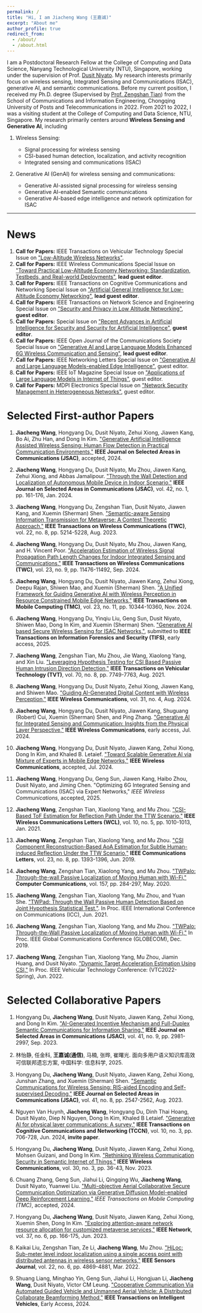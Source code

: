 ```yaml
---
permalink: /
title: "Hi, I am Jiacheng Wang (王嘉诚)"
excerpt: "About me"
author_profile: true
redirect_from: 
  - /about/
  - /about.html
---
```


I am a Postdoctoral Research Fellow at the College of Computing and Data Science, Nanyang Technological University (NTU), Singapore, working under the supervision of Prof. [Dusit Niyato](https://personal.ntu.edu.sg/dniyato/). My research interests primarily focus on wireless sensing, Integrated Sensing and Communications (ISAC), generative AI, and semantic communications. Before my current position, I received my Ph.D. degree (Supervised by [Prof. Zengshan Tian](https://scholar.google.com/citations?user=XkAhc2AAAAAJ&hl=zh-CN&oi=ao)) from the School of Communications and Information Engineering, Chongqing University of Posts and Telecommunications in 2022. From 2021 to 2022, I was a visiting student at the College of Computing and Data Science, NTU, Singapore. My research primarily centers around **Wireless Sensing and Generative AI**, including

1. Wireless Sensing:
   - Signal processing for wireless sensing
   - CSI-based human detection, localization, and activity recognition
   - Integrated sensing and communications (ISAC)

2. Generative AI (GenAI) for wireless sensing and communications:
   - Generative AI-assisted signal processing for wireless sensing
   - Generative AI-enabled Semantic communications
   - Generative AI-based edge intelligence and network optimization for ISAC

---

News
======
1. **Call for Papers:** IEEE Transactions on Vehicular Technology Special Issue on ["Low-Altitude Wireless Networks"]([https://www.comsoc.org/publications/magazines/ieee-wireless-communications/cfp/toward-practical-low-altitude-economy](https://vtsociety.org/files/ieeevts/2025-06/CFP%20SI_LAWN2026.pdf)).
2. **Call for Papers:** IEEE Wireless Communications Special Issue on ["Toward Practical Low-Altitude Economy Networking: Standardization, Testbeds, and Real-world Deployments"](https://www.comsoc.org/publications/magazines/ieee-wireless-communications/cfp/toward-practical-low-altitude-economy), **lead guest editor**.
3. **Call for Papers:** IEEE Transactions on Cognitive Communications and Networking Special Issue on ["Artificial General Intelligence for Low-Altitude Economy Networking"](https://www.comsoc.org/publications/journals/ieee-tccn/cfp/artificial-general-intelligence-low-altitude-economy-networking), **lead guest editor**.
4. **Call for Papers:** IEEE Transactions on Network Science and Engineering Special Issue on ["Security and Privacy in Low Altitude Networking"](https://www.comsoc.org/publications/journals/ieee-tnse/cfp/security-and-privacy-low-altitude-networking), **guest editor**.
5. **Call for Papers:** Special Issue on ["Recent Advances in Artificial Intelligence for Security and Security for Artificial Intelligence"](https://www.mdpi.com/topics/O92O74724S), **guest editor**.
6. **Call for Papers:** IEEE Open Journal of the Communications Society Special Issue on ["Generative AI and Large Language Models Enhanced 6G Wireless Communication and Sensing"](https://www.comsoc.org/publications/journals/ieee-ojcoms/cfp/generative-ai-and-large-language-models-enhanced-6g-wireless), **lead guest editor**.
7. **Call for Papers:** IEEE Networking Letters Special Issue on ["Generative AI and Large Language Models-enabled Edge Intelligence"](https://www.comsoc.org/publications/journals/ieee-lnet/cfp/generative-ai-and-large-language-models-enabled-edge), guest editor.
8. **Call for Papers:** IEEE IoT Magazine Special Issue on ["Applications of Large Language Models in Internet of Things"](https://www.comsoc.org/publications/magazines/ieee-internet-things-magazine/cfp/applications-large-language-models), guest editor.
9. **Call for Papers:** MDPI Electronics Special Issue on ["Network Security Management in Heterogeneous Networks"](https://www.mdpi.com/topics/O92O74724S), guest editor.


Selected First-author Papers
======
1. **Jiacheng Wang**, Hongyang Du, Dusit Niyato, Zehui Xiong, Jiawen Kang, Bo Ai, Zhu Han, and Dong In Kim. ["Generative Artificial Intelligence Assisted Wireless Sensing: Human Flow Detection in Practical Communication Environments,"](https://ieeexplore.ieee.org/document/10557650) **IEEE Journal on Selected Areas in Communications (JSAC)**, accepted, 2024.

2. **Jiacheng Wang**, Hongyang Du, Dusit Niyato, Mu Zhou, Jiawen Kang, Zehui Xiong, and Abbas Jamalipour. ["Through the Wall Detection and Localization of Autonomous Mobile Device in Indoor Scenario,"](https://ieeexplore.ieee.org/document/10274422) **IEEE Journal on Selected Areas in Communications (JSAC)**, vol. 42, no. 1, pp. 161-176, Jan. 2024.

3. **Jiacheng Wang**, Hongyang Du, Zengshan Tian, Dusit Niyato, Jiawen Kang, and Xuemin (Sherman) Shen. ["Semantic-aware Sensing Information Transmission for Metaverse: A Contest Theoretic Approach,"](https://ieeexplore.ieee.org/document/10007890) **IEEE Transactions on Wireless Communications (TWC)**, vol. 22, no. 8, pp. 5214-5228, Aug. 2023.

4. **Jiacheng Wang**, Hongyang Du, Dusit Niyato, Mu Zhou, Jiawen Kang, and H. Vincent Poor. ["Acceleration Estimation of Wireless Signal Propagation Path Length Changes for Indoor Integrated Sensing and Communications,"](https://ieeexplore.ieee.org/document/10496520) **IEEE Transactions on Wireless Communications (TWC)**, vol. 23, no. 9, pp. 11476-11492, Sep. 2024.

5. **Jiacheng Wang**, Hongyang Du, Dusit Niyato, Jiawen Kang, Zehui Xiong, Deepu Rajan, Shiwen Mao, and Xuemin (Sherman) Shen. ["A Unified Framework for Guiding Generative AI with Wireless Perception in Resource Constrained Mobile Edge Networks,"](https://ieeexplore.ieee.org/document/10472660) **IEEE Transactions on Mobile Computing (TMC)**, vol. 23, no. 11, pp. 10344-10360, Nov. 2024.

6. **Jiacheng Wang**, Hongyang Du, Yinqiu Liu, Geng Sun, Dusit Niyato, Shiwen Mao, Dong In Kim, and Xuemin (Sherman) Shen. ["Generative AI based Secure Wireless Sensing for ISAC Networks,"](https://ieeexplore.ieee.org/document/11004012), submitted to **IEEE Transactions on Information Forensics and Security (TIFS)**, early access, 2025.

7. **Jiacheng Wang**, Zengshan Tian, Mu Zhou, Jie Wang, Xiaolong Yang, and Xin Liu. ["Leveraging Hypothesis Testing for CSI Based Passive Human Intrusion Direction Detection,"](https://ieeexplore.ieee.org/document/9462330) **IEEE Transactions on Vehicular Technology (TVT)**, vol. 70, no. 8, pp. 7749-7763, Aug. 2021.

8. **Jiacheng Wang**, Hongyang Du, Dusit Niyato, Zehui Xiong, Jiawen Kang, and Shiwen Mao. ["Guiding AI-Generated Digital Content with Wireless Perception,"](https://ieeexplore.ieee.org/document/10515205) **IEEE Wireless Communications**, vol. 31, no. 4, Aug. 2024.

9. **Jiacheng Wang**, Hongyang Du, Dusit Niyato, Jiawen Kang, Shuguang (Robert) Cui, Xuemin (Sherman) Shen, and Ping Zhang. ["Generative AI for Integrated Sensing and Communication: Insights from the Physical Layer Perspective,"](https://ieeexplore.ieee.org/document/10599123) **IEEE Wireless Communications**, early access, Jul. 2024.

10. **Jiacheng Wang**, Hongyang Du, Dusit Niyato, Jiawen Kang, Zehui Xiong, Dong In Kim, and Khaled B. Letaief. ["Toward Scalable Generative AI via Mixture of Experts in Mobile Edge Networks,"](https://arxiv.org/pdf/2402.06942) **IEEE Wireless Communications**, accepted, Jul. 2024.

11. **Jiacheng Wang**, Hongyang Du, Geng Sun, Jiawen Kang, Haibo Zhou, Dusit Niyato, and Jiming Chen. "Optimizing 6G Integrated Sensing and Communications (ISAC) via Expert Networks," *IEEE Wireless Communications*, accepted, 2025.

12. **Jiacheng Wang**, Zengshan Tian, Xiaolong Yang, and Mu Zhou. ["CSI-Based ToF Estimation for Reflection Path Under the TTW Scenario,"](https://ieeexplore.ieee.org/document/9336064) **IEEE Wireless Communications Letters (WCL)**, vol. 10, no. 5, pp. 1010-1013, Jan. 2021.

13. **Jiacheng Wang**, Zengshan Tian, Xiaolong Yang, and Mu Zhou. ["CSI Component Reconstruction-Based AoA Estimation for Subtle Human-induced Reflection Under the TTW Scenario,"](https://ieeexplore.ieee.org/document/8732406) **IEEE Communications Letters**, vol. 23, no. 8, pp. 1393-1396, Jun. 2019.

14. **Jiacheng Wang**, Zengshan Tian, Xiaolong Yang, and Mu Zhou. ["TWPalo: Through-the-wall Passive Localization of Moving Human with Wi-Fi,"](https://www.sciencedirect.com/science/article/pii/S0140366419310576) **Computer Communications**, vol. 157, pp. 284-297, May. 2020.

15. **Jiacheng Wang**, Zengshan Tian, Xiaolong Yang, Mu Zhou, and Yuan She. ["TWPad: Through the Wall Passive Human Detection Based on Joint Hypothesis Statistical Test,"](https://ieeexplore.ieee.org/document/9500695). In Proc. IEEE International Conference on Communications (ICC), Jun. 2021.

16. **Jiacheng Wang**, Zengshan Tian, Xiaolong Yang, and Mu Zhou. ["TWPalo: Through-the-Wall Passive Localization of Moving Human with Wi-Fi,"](https://ieeexplore.ieee.org/document/9013293) In Proc. IEEE Global Communications Conference (GLOBECOM), Dec. 2019. 

17. **Jiacheng Wang**, Zengshan Tian, Xiaolong Yang, Mu Zhou, Jiamin Huang, and Dusit Niyato. ["Dynamic Target Acceleration Estimation Using CSI,"](https://ieeexplore.ieee.org/document/9860560) In Proc. IEEE Vehicular Technology Conference: (VTC2022-Spring), Jun. 2022.

Selected Collaborative Papers
======
1. Hongyang Du, **Jiacheng Wang**, Dusit Niyato, Jiawen Kang, Zehui Xiong, and Dong In Kim. ["AI-Generated Incentive Mechanism and Full-Duplex Semantic Communications for Information Sharing,"](https://ieeexplore.ieee.org/document/10158526) **IEEE Journal on Selected Areas in Communications (JSAC)**, vol. 41, no. 9, pp. 2981-2997, Sep. 2023.

2. 林怡静, 任金科, **王嘉诚(通信)**, 马楠, 张晔, 崔曙光. 面向多用户语义知识库高效可信联邦遗忘方案, 中国科学: 信息科学, 2025.

3. Hongyang Du, **Jiacheng Wang**, Dusit Niyato, Jiawen Kang, Zehui Xiong, Junshan Zhang, and Xuemin (Sherman) Shen. ["Semantic Communications for Wireless Sensing: RIS-aided Encoding and Self-supervised Decoding,"](https://ieeexplore.ieee.org/document/10163877) **IEEE Journal on Selected Areas in Communications (JSAC)**, vol. 41, no. 8, pp. 2547-2562, Aug. 2023.

4. Nguyen Van Huynh, **Jiacheng Wang**, Hongyang Du, Dinh Thai Hoang, Dusit Niyato, Diep N Nguyen, Dong In Kim, Khaled B Letaief. ["Generative AI for physical layer communications: A survey,"](https://ieeexplore.ieee.org/document/10490142) **IEEE Transactions on Cognitive Communications and Networking (TCCN)**, vol. 10, no. 3, pp. 706-728, Jun. 2024, **invite paper**.

5. Hongyang Du, **Jiacheng Wang**, Dusit Niyato, Jiawen Kang, Zehui Xiong, Mohsen Guizani, and Dong In Kim. ["Rethinking Wireless Communication Security in Semantic Internet of Things,"](https://ieeexplore.ieee.org/document/10183798) **IEEE Wireless Communications**, vol. 30, no. 3, pp. 36-43, Nov. 2023.

6. Chuang Zhang, Geng Sun, Jiahui Li, Qingqing Wu, **Jiacheng Wang**, Dusit Niyato, Yuanwei Liu. ["Multi-objective Aerial Collaborative Secure Communication Optimization via Generative Diffusion Model-enabled Deep Reinforcement Learning,"](https://arxiv.org/pdf/2407.08914) *IEEE Transactions on Mobile Computing (TMC)*, accepted, 2024.

7. Hongyang Du, **Jiacheng Wang**, Dusit Niyato, Jiawen Kang, Zehui Xiong, Xuemin Shen, Dong In Kim. ["Exploring attention-aware network resource allocation for customized metaverse services,"](https://ieeexplore.ieee.org/document/9999298) **IEEE Network**, vol. 37, no. 6, pp. 166-175, Jun. 2023.

8. Kaikai Liu, Zengshan Tian, Ze Li, **Jiacheng Wang**, Mu Zhou. ["HiLoc: Sub-meter level indoor localization using a single access point with distributed antennas in wireless sensor networks,"](https://ieeexplore.ieee.org/document/9312625) **IEEE Sensors Journal**, vol. 22, no. 6, pp. 4869-4881, Mar. 2022.

9. Shuang Liang, Minghao Yin, Geng Sun, Jiahui Li, Hongjuan Li, **Jiacheng Wang**, Dusit Niyato, Victor CM Leung. ["Cooperative Communication Via Automated Guided Vehicle and Unmanned Aerial Vehicle: A Distributed Collaborate Beamforming Method,"](https://ieeexplore.ieee.org/document/10660542) **IEEE Transactions on Intelligent Vehicles**, Early Access, 2024.



